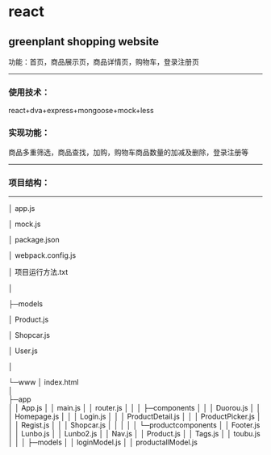 # react

## greenplant shopping website
功能：首页，商品展示页，商品详情页，购物车，登录注册页

------------


### 使用技术：
react+dva+express+mongoose+mock+less
### 实现功能：
商品多重筛选，商品查找，加购，购物车商品数量的加减及删除，登录注册等

------------


### 项目结构：
------------

│  app.js

│  mock.js

│  package.json

│  webpack.config.js

│  项目运行方法.txt

│

├─models

│      Product.js

│      Shopcar.js

│      User.js

│

└─www
    │  index.html   
    │    
    ├─app  
    │  │  App.js
    │  │  main.js
    │  │  router.js
    │  │
    │  ├─components
    │  │  │  Duorou.js
    │  │  │  Homepage.js
    │  │  │  Login.js
    │  │  │  ProductDetail.js
    │  │  │  ProductPicker.js
    │  │  │  Regist.js
    │  │  │  Shopcar.js
    │  │  │
    │  │  └─productcomponents
    │  │          Footer.js
    │  │          Lunbo.js
    │  │          Lunbo2.js
    │  │          Nav.js
    │  │          Product.js
    │  │          Tags.js
    │  │          toubu.js
    │  │
    │  ├─models
    │  │      loginModel.js
    │  │      productallModel.js
